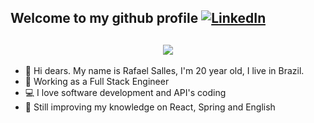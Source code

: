 <h2>Welcome to my github profile <a href="https://www.linkedin.com/in/rafasall/" target="_blank"><img src="https://img.shields.io/badge/LinkedIn-%230077B5.svg?&style=flat-square&logo=linkedin&logoColor=white" alt="LinkedIn"></a></h2>
<h2 align="center">
  <img src="https://developers.giphy.com/branch/master/static/api-c99e353f761d318322c853c03ebcf21b.gif">
</h2>


- 💬 Hi dears. My name is Rafael Salles, I'm 20 year old, I live in Brazil.
- 🏢 Working as a Full Stack Engineer
- 💻 I love software development and API's coding
- 🚀 Still improving my knowledge on React, Spring and English


<!--
**rafasall/rafasall** is a ✨ _special_ ✨ repository because its `README.md` (this file) appears on your GitHub profile.

Here are some ideas to get you started:



- 🔭 I’m currently working on ...
- 🌱 I’m currently learning ...
- 👯 I’m looking to collaborate on ...
- 🤔 I’m looking for help with ...
- 💬 Ask me about ...
- 📫 How to reach me: ...
- 😄 Pronouns: ...
- ⚡ Fun fact: ...
--> 
